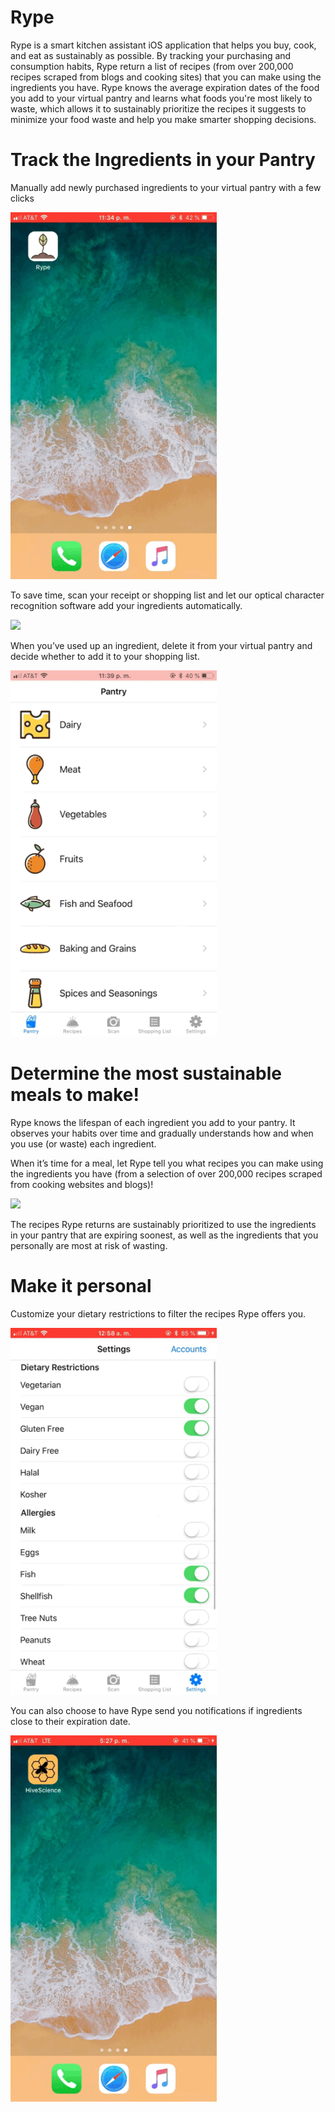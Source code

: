 # Rype

Rype is a smart kitchen assistant iOS application that helps you buy, cook, and eat as sustainably as possible. By tracking your purchasing and consumption habits, Rype return a list of recipes (from over 200,000 recipes scraped from blogs and cooking sites) that you can make using the ingredients you have. Rype knows the average expiration dates of the food you add to your virtual pantry and learns what foods you're most likely to waste, which allows it to sustainably prioritize the recipes it suggests to minimize your food waste and help you make smarter shopping decisions. <br>

# Track the Ingredients in your Pantry

Manually add newly purchased ingredients to your virtual pantry with a few clicks<br>

<img src="resources/add.gif" width = "330px" />

To save time, scan your receipt or shopping list and let our optical character recognition software add your ingredients automatically. <br>

<img src="resources/photo.gif" width = "330px" />

When you’ve used up an ingredient, delete it from your virtual pantry and decide whether to add it to your shopping list.<br>

<img src="resources/remove.gif" width = "330px" />

# Determine the most sustainable meals to make! 

Rype knows the lifespan of each ingredient you add to your pantry. It observes your habits over time and gradually understands how and when you use (or waste) each ingredient. 

When it’s time for a meal, let Rype tell you what recipes you can make using the ingredients you have (from a selection of over 200,000 recipes scraped from cooking websites and blogs)! 

<img src="resources/recipes.gif" width = "330px" />

The recipes Rype returns are sustainably prioritized to use the ingredients in your pantry that are expiring soonest, as well as the ingredients that you personally are most at risk of wasting. 

# Make it personal

Customize your dietary restrictions to filter the recipes Rype offers you.

<img src="resources/restrict.gif" width = "330px" />

You can also choose to have Rype send you notifications if ingredients close to their expiration date. 

<img src="resources/animated.gif" width = "330px" />

